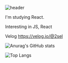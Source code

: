 ![header](https://capsule-render.vercel.app/api?type=wave&color=auto&height=300&section=header&text=Hi%&fontSize=90)

I'm studying React.

Interesting in JS, React

Velog https://velog.io/@2sel

![Anurag's GitHub stats](https://github-readme-stats.vercel.app/api?username=2sel&show_icons=true&theme=material-palenight)


![Top Langs](https://github-readme-stats.vercel.app/api/top-langs/?username=2sel&layout=compact&theme=material-palenight&langs_count=5)
